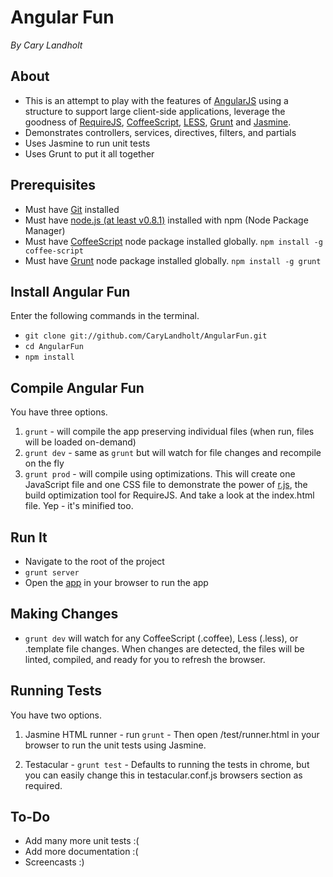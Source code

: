 # Angular Fun
*By Cary Landholt*

## About
* This is an attempt to play with the features of [AngularJS](http://angularjs.org/) using a structure to support large client-side applications, leverage the goodness of [RequireJS](http://requirejs.org/), [CoffeeScript](http://coffeescript.org/), [LESS](http://lesscss.org/), [Grunt](https://github.com/cowboy/grunt) and [Jasmine](http://pivotal.github.com/jasmine/).
* Demonstrates controllers, services, directives, filters, and partials
* Uses Jasmine to run unit tests
* Uses Grunt to put it all together

## Prerequisites
* Must have [Git](http://git-scm.com/) installed
* Must have [node.js (at least v0.8.1)](http://nodejs.org/) installed with npm (Node Package Manager)
* Must have [CoffeeScript](https://npmjs.org/package/coffee-script) node package installed globally.  `npm install -g coffee-script`
* Must have [Grunt](https://github.com/gruntjs/grunt) node package installed globally.  `npm install -g grunt`

## Install Angular Fun
Enter the following commands in the terminal.
* `git clone git://github.com/CaryLandholt/AngularFun.git`
* `cd AngularFun`
* `npm install`

## Compile Angular Fun
You have three options.

1. `grunt` - will compile the app preserving individual files (when run, files will be loaded on-demand)
2. `grunt dev` - same as `grunt` but will watch for file changes and recompile on the fly
3. `grunt prod` - will compile using optimizations.  This will create one JavaScript file and one CSS file to demonstrate the power of [r.js](http://requirejs.org/docs/optimization.html), the build optimization tool for RequireJS.  And take a look at the index.html file.  Yep - it's minified too.

## Run It
* Navigate to the root of the project
* `grunt server`
* Open the [app](http://localhost:3005/) in your browser to run the app

## Making Changes
* `grunt dev` will watch for any CoffeeScript (.coffee), Less (.less), or .template file changes.  When changes are detected, the files will be linted, compiled, and ready for you to refresh the browser.

## Running Tests
You have two options.

1. Jasmine HTML runner -  run `grunt` - Then open /test/runner.html in your browser to run the unit tests using Jasmine.

2. Testacular - `grunt test` -  Defaults to running the tests in chrome, but you can easily change this in testacular.conf.js browsers section as required.

## To-Do
* Add many more unit tests :(
* Add more documentation :(
* Screencasts :)
